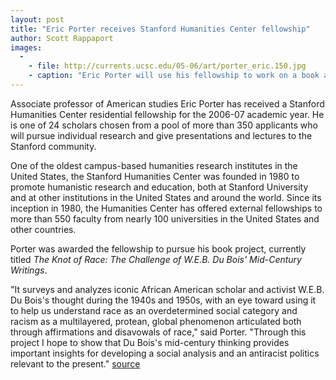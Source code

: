 ```yaml
---
layout: post
title: "Eric Porter receives Stanford Humanities Center fellowship"
author: Scott Rappaport
images:
  -
    - file: http://currents.ucsc.edu/05-06/art/porter_eric.150.jpg
    - caption: "Eric Porter will use his fellowship to work on a book about the writings of W.E.B. Du Bois."
---
```


Associate professor of American studies Eric Porter has received a Stanford Humanities Center residential fellowship for the 2006-07 academic year. He is one of 24 scholars chosen from a pool of more than 350 applicants who will pursue individual research and give presentations and lectures to the Stanford community.

One of the oldest campus-based humanities research institutes in the United States, the Stanford Humanities Center was founded in 1980 to promote humanistic research and education, both at Stanford University and at other institutions in the United States and around the world. Since its inception in 1980, the Humanities Center has offered external fellowships to more than 550 faculty from nearly 100 universities in the United States and other countries.

Porter was awarded the fellowship to pursue his book project, currently titled _The Knot of Race: The Challenge of W.E.B. Du Bois' Mid-Century Writings_.

"It surveys and analyzes iconic African American scholar and activist W.E.B. Du Bois's thought during the 1940s and 1950s, with an eye toward using it to help us understand race as an overdetermined social category and racism as a multilayered, protean, global phenomenon articulated both through affirmations and disavowals of race," said Porter. "Through this project I hope to show that Du Bois's mid-century thinking provides important insights for developing a social analysis and an antiracist politics relevant to the present."
[source](http://www1.ucsc.edu/currents/05-06/05-08/porter.asp "Permalink to porter")
